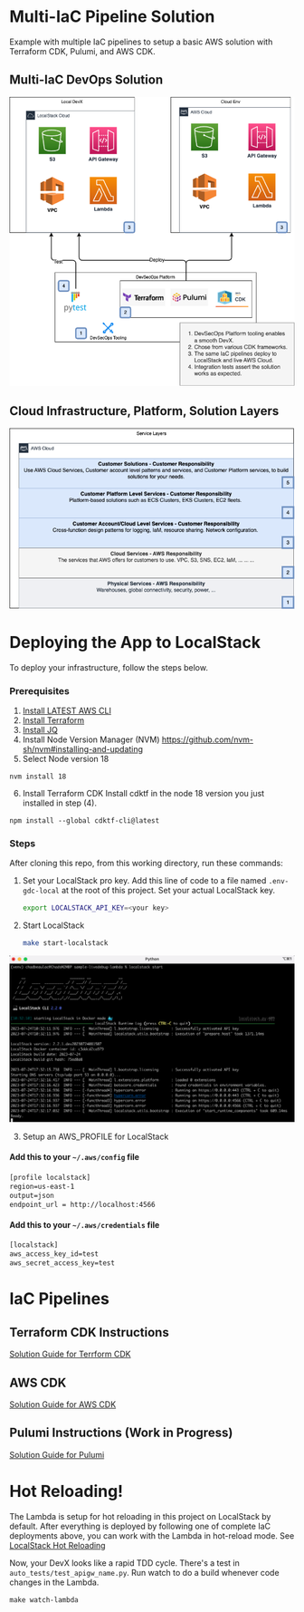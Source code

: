# Multi-IaC Pipeline Solution

Example with multiple IaC pipelines to setup a basic AWS solution with Terraform CDK, Pulumi, and AWS CDK.

## Multi-IaC DevOps Solution

![Basic Solution](./docs/img/solution-diags-overview.drawio.png "Basic Solution")

## Cloud Infrastructure, Platform, Solution Layers

![Cloud Arch Layers](./docs/img/solution-diags-layers.drawio.png "Cloud Arch Layers")

# Deploying the App to LocalStack

To deploy your infrastructure, follow the steps below.

### Prerequisites

1. [Install LATEST AWS CLI](https://docs.aws.amazon.com/cli/latest/userguide/getting-started-install.html)
2. [Install Terraform](https://developer.hashicorp.com/terraform/tutorials/aws-get-started/install-cli)
3. [Install JQ](https://jqlang.github.io/jq/download/)
4. Install Node Version Manager (NVM)
   https://github.com/nvm-sh/nvm#installing-and-updating
5. Select Node version 18

```shell
nvm install 18
```

6. Install Terraform CDK
   Install cdktf in the node 18 version you just installed in step (4).

```shell
npm install --global cdktf-cli@latest
```

### Steps

After cloning this repo, from this working directory, run these commands:

1. Set your LocalStack pro key. Add this line of code to a file named `.env-gdc-local` at the root of this project. Set
   your actual LocalStack key.

      ```bash
      export LOCALSTACK_API_KEY=<your key>
      ```

2. Start LocalStack

      ```bash
      make start-localstack
      ```

![Start LocalStack](./docs/img/start-localstack.png "Start LocalStack")

3. Setup an AWS_PROFILE for LocalStack

#### Add this to your `~/.aws/config` file

```text
[profile localstack]
region=us-east-1
output=json
endpoint_url = http://localhost:4566
```

#### Add this to your `~/.aws/credentials` file

```text
[localstack]
aws_access_key_id=test
aws_secret_access_key=test
```

# IaC Pipelines

## Terraform CDK Instructions

[Solution Guide for Terrform CDK](./docs/README-cdktf.md "Solution Guide for TerraformCDK")

## AWS CDK

[Solution Guide for AWS CDK](./docs/README-awscdk.md "Solution Guide for AWS CDK")

## Pulumi Instructions (Work in Progress)

[Solution Guide for Pulumi](./docs/README-pulumi.md "Solution Guide for Pulumi")

# Hot Reloading!

The Lambda is setup for hot reloading in this project on LocalStack by default. After everything is deployed by
following one of complete
IaC deployments above, you can work with the Lambda in hot-reload mode.
See [LocalStack Hot Reloading](https://docs.localstack.cloud/user-guide/tools/lambda-tools/hot-reloading)

Now, your DevX looks like a rapid TDD cycle. There's a test in `auto_tests/test_apigw_name.py`.
Run watch to do a build whenever code changes in the Lambda.

```shell
make watch-lambda
```